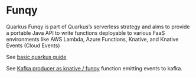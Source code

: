 # Funqy

Quarkus Funqy is part of Quarkus’s serverless strategy and aims to provide a portable Java API to write functions deployable to various FaaS environments like AWS Lambda, Azure Functions, Knative, and Knative Events (Cloud Events)

See [basic quarkus guide](https://quarkus.io/guides/funqy)

See [Kafka producer as knative / funqy]() function emitting events to kafka. 
